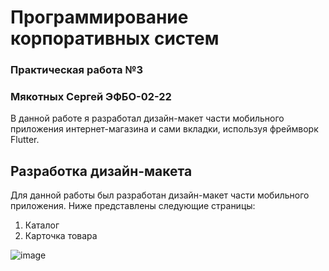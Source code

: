 # Программирование корпоративных систем
### Практическая работа №3
### Мякотных Сергей ЭФБО-02-22

В данной работе я разработал дизайн-макет части мобильного приложения интернет-магазина и сами вкладки, используя фреймворк Flutter.

## Разработка дизайн-макета
Для данной работы был разработан дизайн-макет части мобильного приложения. Ниже представлены следующие страницы:
1. Каталог
2. Карточка товара

![image](https://github.com/user-attachments/assets/f6bd331c-e7eb-48d1-bd4f-771f2f181d2b)
